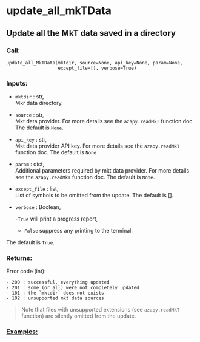 # update_all_mkTData

## Update all the MkT data saved in a directory

### Call:

```
update_all_MkTData(mktdir, source=None, api_key=None, param=None,
                   except_file=[], verbose=True)
```

### Inputs:
* `mktdir` : str, <br>
Mkr data directory.
* `source` : str, <br>
Mkt data provider.
For more details see the `azapy.readMkT` function doc.
The default is `None`.
* `api_key` : str, <br>
Mkt data provider API key.
For more details see the `azapy.readMkT` function doc.
The default is `None`
* `param` : dict, <br>
Additional parameters required by mkt data provider.
For more details see the `azapy.readMkT` function doc.
The default is `None`.
* `except_file` : list, <br>
List of symbols to be omitted from the update. The default is [].
* `verbose` : Boolean, <br>

  -`True` will print a progress report,
  - `False` suppress any printing to the terminal.

The default is `True`.

### Returns:
Error code (int):

    - 200 : successful, everything updated
    - 201 : some (or all) were not completely updated
    - 101 : the `mktdir` does not exists
    - 102 : unsupported mkt data sources

> Note that files with unsupported extensions (see `azapy.readMkT` function)
are silently omitted from the update.

### [Examples:](https://github.com/Mircea-MMXXI/azapy/blob/main/scripts/util/update_all_MkTData_example.py)

```
